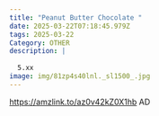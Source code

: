 ```yaml
---
title: "Peanut Butter Chocolate "
date: 2025-03-22T07:18:45.979Z
tags: 2025-03-22
Category: OTHER
description: |
  
  5.xx
image: img/81zp4s40lnl._sl1500_.jpg
---
```

https://amzlink.to/az0v42kZ0X1hb
AD